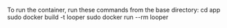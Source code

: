 To run the container, run these commands from the base directory:
cd app
sudo docker build -t looper
sudo docker run --rm looper